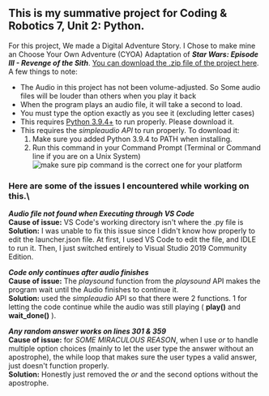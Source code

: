 
## This is my summative project for Coding & Robotics 7, Unit 2: Python.
For this project, We made a Digital Adventure Story.
I Chose to make mine an Choose Your Own Adventure (CYOA) Adaptation of ***Star Wars: Episode III - Revenge of the Sith***.
[You can download the .zip file of the project here](https://github.com/Ahendall/School-robotics-and-coding/raw/main/Unit%202%20-%20Python/%5BIMPORTANT%5D%20Summative%20Assignment/%5BIMPORTANT%5D%20Summative%20Assignment.zip).
A few things to note:
- The Audio in this project has not been volume-adjusted. So Some audio
files will be louder than others when you play it back
- When the program plays an audio file, it will take a second to load.
- You must type the option exactly as you see it (excluding letter cases)
- This requires [Python 3.9.4+](https://www.python.org/downloads/) to run properly. Please download it.
- This requires the *simpleaudio API* to run properly. To download it:
	1. Make sure you added Python 3.9.4 to PATH when installing.
	2. Run this command in your Command Prompt (Terminal or Command line if you are on a Unix System)
	![make sure pip command is the correct one for your platform](https://i.imgur.com/Yxpv6W3.png)


### Here are some of the issues I encountered while working on this.\
***Audio file not found when Executing through VS Code***\
**Cause of issue:** VS Code's working directory isn't where the .py file is\
**Solution:** I was unable to fix this issue since I didn't know how properly to edit the launcher.json file.
At first, I used VS Code to edit the file, and IDLE to run it. Then, I just switched entirely
to Visual Studio 2019 Community Edition.


***Code only continues after audio finishes***\
**Cause of issue:** The *playsound* function from the *playsound* API makes the program wait
until the Audio finishes to continue it.\
**Solution:** used the *simpleaudio* API so that there were 2 functions. 1 for letting the code
continue while the audio was still playing (  **play()** and **wait_done()** ).


***Any random answer works on lines 301 & 359***\
**Cause of issue:** for *SOME MIRACULOUS REASON*, when I use *or* to handle multiple option choices
(mainly to let the user type the answer without an apostrophe),  the while loop that makes sure
the user types a valid answer, just doesn't function properly.\
**Solution:** Honestly just removed the *or* and the second options without the apostrophe.
